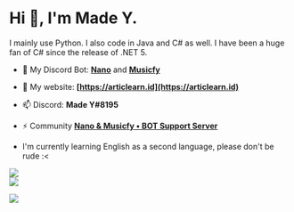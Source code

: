 <h1>Hi 👋, I'm Made Y.</h1>
I mainly use Python. I also code in Java and C# as well. I have been a huge fan of C# since the release of .NET 5.

- 🔭 My Discord Bot: **[Nano](https://github.com/madeyoga/Nano-Bot)** and **[Musicfy](https://github.com/nano-devs/Musicfy-Bot)**

- 🌱 My website: **[https://articlearn.id](https://articlearn.id)**

- 📫 Discord: **Made Y#8195**

- ⚡ Community  **[Nano & Musicfy • BOT Support Server](https://discord.gg/Y8sB4ay)**

- I'm currently learning English as a second language, please don't be rude :<


<a href="https://github.com/anuraghazra/github-readme-stats">
  <img align="center" src="https://github-readme-stats.vercel.app/api?username=madeyoga&show_icons=true" />
</a>
<br>

<a href="https://github.com/anuraghazra/convoychat">
  <img align="center" src="https://github-readme-stats.vercel.app/api/top-langs/?username=madeyoga&layout=compact&langs_count=50&hide=jupyter%20notebook,css,html" />
</a>

[![](https://github-profile-trophy.vercel.app/?username=madeyoga)](https://github.com/ryo-ma/github-profile-trophy)
